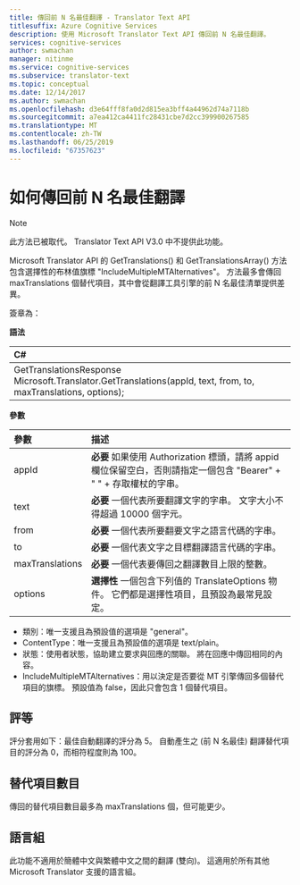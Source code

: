 ```yaml
---
title: 傳回前 N 名最佳翻譯 - Translator Text API
titlesuffix: Azure Cognitive Services
description: 使用 Microsoft Translator Text API 傳回前 N 名最佳翻譯。
services: cognitive-services
author: swmachan
manager: nitinme
ms.service: cognitive-services
ms.subservice: translator-text
ms.topic: conceptual
ms.date: 12/14/2017
ms.author: swmachan
ms.openlocfilehash: d3e64fff8fa0d2d815ea3bff4a44962d74a7118b
ms.sourcegitcommit: a7ea412ca4411fc28431cbe7d2cc399900267585
ms.translationtype: MT
ms.contentlocale: zh-TW
ms.lasthandoff: 06/25/2019
ms.locfileid: "67357623"
---
```

# <a name="how-to-return-n-best-translations"></a>如何傳回前 N 名最佳翻譯

> [!NOTE]
> 此方法已被取代。 Translator Text API V3.0 中不提供此功能。

Microsoft Translator API 的 GetTranslations() 和 GetTranslationsArray() 方法包含選擇性的布林值旗標 "IncludeMultipleMTAlternatives"。
方法最多會傳回 maxTranslations 個替代項目，其中會從翻譯工具引擎的前 N 名最佳清單提供差異。

簽章為：

**語法**

| C# |
|:---|
| GetTranslationsResponse Microsoft.Translator.GetTranslations(appId, text, from, to, maxTranslations, options); |

**參數**

| 參數 | 描述 |
|:---|:---|
| appId | **必要** 如果使用 Authorization 標頭，請將 appid 欄位保留空白，否則請指定一個包含 "Bearer" + " " + 存取權杖的字串。|
| text | **必要** 一個代表所要翻譯文字的字串。 文字大小不得超過 10000 個字元。|
| from | **必要** 一個代表所要翻要文字之語言代碼的字串。 |
| to | **必要** 一個代表文字之目標翻譯語言代碼的字串。 |
| maxTranslations | **必要** 一個代表要傳回之翻譯數目上限的整數。 |
| options | **選擇性** 一個包含下列值的 TranslateOptions 物件。 它們都是選擇性項目，且預設為最常見設定。

* 類別：唯一支援且為預設值的選項是 "general"。
* ContentType：唯一支援且為預設值的選項是 text/plain。
* 狀態：使用者狀態，協助建立要求與回應的關聯。 將在回應中傳回相同的內容。
* IncludeMultipleMTAlternatives：用以決定是否要從 MT 引擎傳回多個替代項目的旗標。 預設值為 false，因此只會包含 1 個替代項目。

## <a name="ratings"></a>評等
評分套用如下：最佳自動翻譯的評分為 5。
自動產生之 (前 N 名最佳) 翻譯替代項目的評分為 0，而相符程度則為 100。

## <a name="number-of-alternatives"></a>替代項目數目
傳回的替代項目數目最多為 maxTranslations 個，但可能更少。

## <a name="language-pairs"></a>語言組
此功能不適用於簡體中文與繁體中文之間的翻譯 (雙向)。 這適用於所有其他 Microsoft Translator 支援的語言組。
